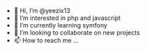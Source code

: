 - 👋 Hi, I’m @yeezix13
- 👀 I’m interested in php and javascript
- 🌱 I’m currently learning symfony
- 💞️ I’m looking to collaborate on new projects
- 📫 How to reach me ...

<!---
yeezix13/yeezix13 is a ✨ special ✨ repository because its `README.md` (this file) appears on your GitHub profile.
You can click the Preview link to take a look at your changes.
--->
